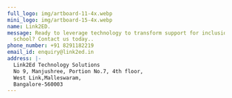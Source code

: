 ```yaml
---
full_logo: img/artboard-11-4x.webp
mini_logo: img/artboard-15-4x.webp
name: Link2ED.
message: Ready to leverage technology to transform support for inclusion at
  school? Contact us today..
phone_number: +91 8291182219
email_id: enquiry@link2ed.in
address: |-
  Link2Ed Technology Solutions
  No 9, Manjushree, Portion No.7, 4th floor, 
  West Link,Malleswaram,
  Bangalore-560003
---
```

